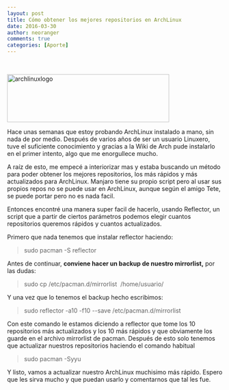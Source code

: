 ```yaml
---
layout: post
title: Cómo obtener los mejores repositorios en ArchLinux
date: 2016-03-30
author: neoranger
comments: true
categories: [Aporte]
---
```

&nbsp;

<img class="  wp-image-2187 aligncenter" src="https://blogneositelinux.files.wordpress.com/2016/10/archlinuxlogo.png" alt="archlinuxlogo" width="379" height="112" />

Hace unas semanas que estoy probando ArchLinux instalado a mano, sin nada de por medio. Después de varios años de ser un usuario Linuxero, tuve el suficiente conocimiento y gracias a la Wiki de Arch pude instalarlo en el primer intento, algo que me enorgullece mucho.

A raíz de esto, me empecé a interiorizar mas y estaba buscando un método para poder obtener los mejores repositorios, los más rápidos y más actualizados para ArchLinux. Manjaro tiene su propio script pero al usar sus propios repos no se puede usar en ArchLinux, aunque según el amigo Tete, se puede portar pero no es nada facil.

<!--more-->

Entonces encontré una manera super facil de hacerlo, usando Reflector, un script que a partir de ciertos parámetros podemos elegir cuantos repositorios queremos rápidos y cuantos actualizados.

Primero que nada tenemos que instalar reflector haciendo:

<blockquote>sudo pacman -S reflector</blockquote>

Antes de continuar, <strong>conviene hacer un backup de nuestro mirrorlist,</strong> por las dudas:

<blockquote>sudo cp /etc/pacman.d/mirrorlist  /home/usuario/</blockquote>

Y una vez que lo tenemos el backup hecho escribimos:

<blockquote>sudo reflector -a10 -f10 --save /etc/pacman.d/mirrorlist</blockquote>

Con este comando le estamos diciendo a reflector que tome los 10 repositorios más actualizados y los 10 más rápidos y que obviamente los guarde en el archivo mirrorlist de pacman.
Después de esto solo tenemos que actualizar nuestros repositorios haciendo el comando habitual

<blockquote>sudo pacman -Syyu</blockquote>

Y listo, vamos a actualizar nuestro ArchLinux muchisimo más rápido. Espero que les sirva mucho y que puedan usarlo y comentarnos que tal les fue.

